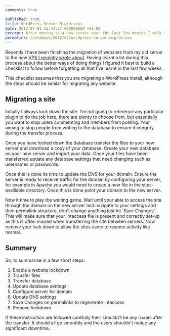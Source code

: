 ```yaml
---
comments: true

published: true
title: WordPress Server Migrations
date: 2012-07-01 12:43:37.000000000 +01:00
excerpt: After moving to a new server over the last few months I walk through a "bullet-proof" set of steps to migrate WordPress installations between servers with minimal downtime.
permalink: /notebook/2012/07/wordpress-server-migrations
---
```

Recently I have been finishing the migration of websites from my old server to the new [VPS I recently wrote about](http://danielgroves.net/2012/06/starting-out-with-a-vps/). Having learnt a lot during this process about the better ways of doing things I figured it best to build a checklist to follow before forgetting all that I've learnt in the last few weeks.

This checklist assumes that you are migrating a WordPress install, although the steps should be similar for migrating any website.

## Migrating a site

Initially I always lock down the site. I'm not going to reference any particular plugin to do the job here, there are plenty to choose from, but essentially you want to stop users commenting and members from posting. Your aiming to stop people from writing to the database to ensure it integrity during the transfer process.

Once you have locked down the database transfer the files to your new server and download a copy of your database. Create your new database on your new server and import your data. Once your files have been transferred update any database settings that need changing such as usernames or passwords.

Once this is done its time to update the DNS for your domain. Ensure the server is ready to receive traffic for the domain by configuring your server, for example in Apache you would need to create a new file in the sites-availiable directory. Once this is done point your domain to the new server.

Now it time to play the waiting game. Wait until your able to access the site through the domain on the new server and navigate to your settings and then permalink structure, don't change anything just hit 'Save Changes'. This will make sure that your .htaccess file is present and correctly set-up as this is often missed when transferring the site between servers. Now remove your lock down to allow the sites users to resume activity like normal.

## Summery

So, to summarise in a few short steps:

1) Enable a website lockdown
1) Transfer files
1) Transfer database
1) Update database settings
1) Configure server for domain
1) Update DNS settings
1) Save Changes on permalinks to regenerate .htaccess
1) Remove lockdown

If these instruction are followed carefully their shouldn't be any issues after the transfer. It should all go smoothly and the users shouldn't notice any significant downtime.
